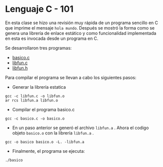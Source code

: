 # Lenguaje C - 101

En esta clase se hizo una revisión muy rápida de un programa sencillo en C que imprime el mensaje ```hola mundo```.
Después se mostró la forma como se genera una librería de enlace estático y como funcionalidad implementada en esta es invocada desde un programa en C.

Se desarrollaron tres programas:

- [basico.c](basico.c)
- [libfun.c](libfun.c)
- [libfun.h](libfun.h)

Para compilar el programa se llevan a cabo los siguientes pasos:

- Generar la librería estatica

```
gcc -c libfun.c -o libfun.o
ar rcs libfun.a libfun.o
```

- Compilar el programa basico.c

```
gcc -c basico.c -o basico.o
```

- En un paso anterior se generó el archivo ```libfun.a``` . Ahora el codigo objeto ```basico.o``` con la librería ```libfun.a``` .

```
gcc -o basico basico.o -L. -libfun.a
```

- Finalmente, el programa se ejecuta:

```
./basico
```





